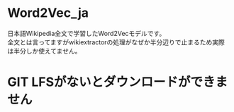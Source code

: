# Word2Vec_ja
日本語Wikipedia全文で学習したWord2Vecモデルです。<br>
全文とは言ってますがwikiextractorの処理がなぜか半分辺りで止まるため実際は半分しか使えてません。<br>

# GIT LFSがないとダウンロードができません
